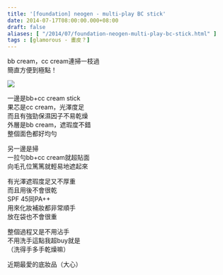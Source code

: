 ```yaml
---
title: '[foundation] neogen - multi-play BC stick'
date: 2014-07-17T08:00:00.000+08:00
draft: false
aliases: [ "/2014/07/foundation-neogen-multi-play-bc-stick.html" ]
tags : [glamorous - 畫皮？]
---
```


bb cream，cc cream連掃一枝過  
簡直方便到極點！  

[![](https://2.bp.blogspot.com/-tVZpj-DqN-M/XEQAPRDX7lI/AAAAAAAAF9g/cqEvrnjC7dQmB3cSN7DlEiNJkDJ1X6ghACLcBGAs/s640/14582120351_6ecb246293_z.jpg)](https://2.bp.blogspot.com/-tVZpj-DqN-M/XEQAPRDX7lI/AAAAAAAAF9g/cqEvrnjC7dQmB3cSN7DlEiNJkDJ1X6ghACLcBGAs/s1600/14582120351_6ecb246293_z.jpg)

一邊是bb+cc cream stick  
果芯是cc cream，光澤度足  
而且有強勁保濕因子不易乾燥  
外層是bb cream，遮瑕度不錯  
整個面色都好均勻  
  
另一邊是掃  
一拉勻bb+cc cream就超貼面  
向毛孔位篤篤就輕易地遮起來  
  
有光澤遮瑕度足又不厚重  
而且用後不會很乾  
SPF 45同PA++  
用來化妝補妝都非常順手  
放在袋也不會很重  
  
整個過程又是不用沾手  
不用洗手這點我超buy就是  
（洗得手多手乾燥嘛）  
  
近期最愛的底妝品（大心）